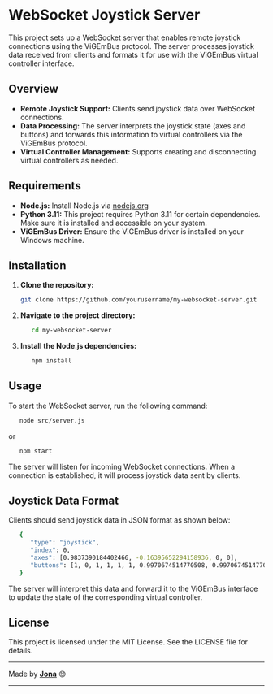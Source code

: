 # WebSocket Joystick Server

This project sets up a WebSocket server that enables remote joystick connections using the ViGEmBus protocol. The server processes joystick data received from clients and formats it for use with the ViGEmBus virtual controller interface.

## Overview

- **Remote Joystick Support:** Clients send joystick data over WebSocket connections.
- **Data Processing:** The server interprets the joystick state (axes and buttons) and forwards this information to virtual controllers via the ViGEmBus protocol.
- **Virtual Controller Management:** Supports creating and disconnecting virtual controllers as needed.

## Requirements

- **Node.js:** Install Node.js via [nodejs.org](https://nodejs.org/)
- **Python 3.11:** This project requires Python 3.11 for certain dependencies. Make sure it is installed and accessible on your system.
- **ViGEmBus Driver:** Ensure the ViGEmBus driver is installed on your Windows machine.

## Installation

1. **Clone the repository:**

   ```bash
   git clone https://github.com/yourusername/my-websocket-server.git
   ```

2. **Navigate to the project directory:**

   ```bash
      cd my-websocket-server
   ```

3. **Install the Node.js dependencies:**
   ```bash
      npm install
   ```

## Usage

To start the WebSocket server, run the following command:

```bash
   node src/server.js
```

or

```bash
   npm start
```

The server will listen for incoming WebSocket connections. When a connection is established, it will process joystick data sent by clients.

## Joystick Data Format

Clients should send joystick data in JSON format as shown below:

```bash
   {
      "type": "joystick",
      "index": 0,
      "axes": [0.9837390184402466, -0.16395652294158936, 0, 0],
      "buttons": [1, 0, 1, 1, 1, 1, 0.9970674514770508, 0.9970674514770508, 0, 0, 0, 0, 0, 0, 0, 0, 0]
   }
```

The server will interpret this data and forward it to the ViGEmBus interface to update the state of the corresponding virtual controller.

## License

This project is licensed under the MIT License. See the LICENSE file for details.

---

Made by **[Jona](https://github.com/PacificSilent)** 😊

---
